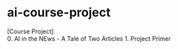 # ai-course-project

[Course Project]  
0\. AI in the NEws - A Tale of Two Articles
1\. Project Primer

